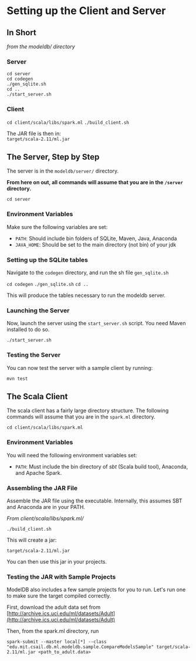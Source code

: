 # Setting up the Client and Server

## In Short
*from the modeldb/ directory*
### Server

`cd server`  
`cd codegen`  
`./gen_sqlite.sh`  
`cd ..`    
`./start_server.sh`

### Client

`cd client/scala/libs/spark.ml` 
`./build_client.sh`

The JAR file is then in:  
`target/scala-2.11/ml.jar`

## The Server, Step by Step
The server is in the `modeldb/server/` directory. 

**From here on out,
all commands will assume that you are in the `/server` directory.**

`cd server`

### Environment Variables

Make sure the following variables are set:
* `PATH`: Should include bin folders of SQLite, Maven, Java, Anaconda
* `JAVA_HOME`: Should be set to the main directory (not bin) of your jdk

### Setting up the SQLite tables
Navigate to the `codegen` directory, and run the sh file `gen_sqlite.sh`

`cd codegen`
`./gen_sqlite.sh`
`cd ..`

This will produce the tables necessary to run the modeldb server.

### Launching the Server
Now, launch the server using the `start_server.sh` script. You need Maven installed
to do so.

`./start_server.sh`

### Testing the Server
You can now test the server with a sample client by running:

`mvn test`

## The Scala Client
The scala client has a fairly large directory structure. The following commands
will assume that you are in the `spark.ml` directory.

`cd client/scala/libs/spark.ml`

### Environment Variables
You will need the following environment variables set:

* `PATH`: Must include the bin directory of *sbt* (Scala build tool), Anaconda, and Apache Spark.

### Assembling the JAR File
Assemble the JAR file using the executable. Internally, this assumes SBT and Anaconda are in your PATH.

*From client/scala/libs/spark.ml/*

`./build_client.sh`

This will create a jar:

`target/scala-2.11/ml.jar`

You can then use this jar in your projects.

### Testing the JAR with Sample Projects

ModelDB also includes a few sample projects for you to run. Let's run one 
to make sure the target compiled correctly.

First, download the adult data set from [http://archive.ics.uci.edu/ml/datasets/Adult](http://archive.ics.uci.edu/ml/datasets/Adult)

Then, from the spark.ml directory, run

`spark-submit --master local[*] --class "edu.mit.csail.db.ml.modeldb.sample.CompareModelsSample" target/scala-2.11/ml.jar <path_to_adult.data>`






